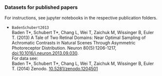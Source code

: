 ### Datasets for published papers

For instructions, see jupyter notebooks in the respective publication folders.

* `BadenSchubert2013`  
   Baden T*, Schubert T*, Chang L, Wei T, Zaichuk M, Wissinger B, Euler T. (2013) A Tale of Two Retinal Domains: 
   Near Optimal Sampling of Achromatic Contrasts in Natural Scenes Through Asymmetric Photoreceptor Distribution. 
   Neuron 80(5):1206-1217, [doi:10.1016/j.neuron.2013.09.030](http://www.cell.com/neuron/fulltext/S0896-6273(13)00861-1).  
   For data see:  
   Baden T*, Schubert T*, Chang L, Wei T, Zaichuk M, Wissinger B, Euler T. (2014) Zenodo. [10.5281/zenodo.1204501](http://doi.org/10.5281/zenodo.1204501)
